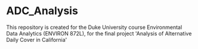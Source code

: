 # ADC_Analysis
This repository is created for the Duke University course Environmental Data Analytics (ENVIRON 872L), for the final project 'Analysis of Alternative Daily Cover in California'
